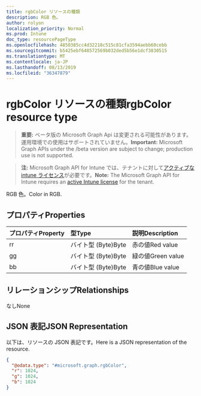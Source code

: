 ```yaml
---
title: rgbColor リソースの種類
description: RGB 色。
author: rolyon
localization_priority: Normal
ms.prod: Intune
doc_type: resourcePageType
ms.openlocfilehash: 4850385cc4d32218c515c81cfa3594aebb60cebb
ms.sourcegitcommit: b5425ebf648572569b032ded5b56e1dcf3830515
ms.translationtype: MT
ms.contentlocale: ja-JP
ms.lasthandoff: 08/13/2019
ms.locfileid: "36347879"
---
```

# <a name="rgbcolor-resource-type"></a><span data-ttu-id="fa0a4-103">rgbColor リソースの種類</span><span class="sxs-lookup"><span data-stu-id="fa0a4-103">rgbColor resource type</span></span>

> <span data-ttu-id="fa0a4-104">**重要:** ベータ版の Microsoft Graph Api は変更される可能性があります。運用環境での使用はサポートされていません。</span><span class="sxs-lookup"><span data-stu-id="fa0a4-104">**Important:** Microsoft Graph APIs under the /beta version are subject to change; production use is not supported.</span></span>

> <span data-ttu-id="fa0a4-105">**注:** Microsoft Graph API for Intune では、テナントに対して[アクティブな intune ライセンス](https://go.microsoft.com/fwlink/?linkid=839381)が必要です。</span><span class="sxs-lookup"><span data-stu-id="fa0a4-105">**Note:** The Microsoft Graph API for Intune requires an [active Intune license](https://go.microsoft.com/fwlink/?linkid=839381) for the tenant.</span></span>

<span data-ttu-id="fa0a4-106">RGB 色。</span><span class="sxs-lookup"><span data-stu-id="fa0a4-106">Color in RGB.</span></span>

## <a name="properties"></a><span data-ttu-id="fa0a4-107">プロパティ</span><span class="sxs-lookup"><span data-stu-id="fa0a4-107">Properties</span></span>
|<span data-ttu-id="fa0a4-108">プロパティ</span><span class="sxs-lookup"><span data-stu-id="fa0a4-108">Property</span></span>|<span data-ttu-id="fa0a4-109">型</span><span class="sxs-lookup"><span data-stu-id="fa0a4-109">Type</span></span>|<span data-ttu-id="fa0a4-110">説明</span><span class="sxs-lookup"><span data-stu-id="fa0a4-110">Description</span></span>|
|:---|:---|:---|
|<span data-ttu-id="fa0a4-111">r</span><span class="sxs-lookup"><span data-stu-id="fa0a4-111">r</span></span>|<span data-ttu-id="fa0a4-112">バイト型 (Byte)</span><span class="sxs-lookup"><span data-stu-id="fa0a4-112">Byte</span></span>|<span data-ttu-id="fa0a4-113">赤の値</span><span class="sxs-lookup"><span data-stu-id="fa0a4-113">Red value</span></span>|
|<span data-ttu-id="fa0a4-114">g</span><span class="sxs-lookup"><span data-stu-id="fa0a4-114">g</span></span>|<span data-ttu-id="fa0a4-115">バイト型 (Byte)</span><span class="sxs-lookup"><span data-stu-id="fa0a4-115">Byte</span></span>|<span data-ttu-id="fa0a4-116">緑の値</span><span class="sxs-lookup"><span data-stu-id="fa0a4-116">Green value</span></span>|
|<span data-ttu-id="fa0a4-117">b</span><span class="sxs-lookup"><span data-stu-id="fa0a4-117">b</span></span>|<span data-ttu-id="fa0a4-118">バイト型 (Byte)</span><span class="sxs-lookup"><span data-stu-id="fa0a4-118">Byte</span></span>|<span data-ttu-id="fa0a4-119">青の値</span><span class="sxs-lookup"><span data-stu-id="fa0a4-119">Blue value</span></span>|

## <a name="relationships"></a><span data-ttu-id="fa0a4-120">リレーションシップ</span><span class="sxs-lookup"><span data-stu-id="fa0a4-120">Relationships</span></span>
<span data-ttu-id="fa0a4-121">なし</span><span class="sxs-lookup"><span data-stu-id="fa0a4-121">None</span></span>

## <a name="json-representation"></a><span data-ttu-id="fa0a4-122">JSON 表記</span><span class="sxs-lookup"><span data-stu-id="fa0a4-122">JSON Representation</span></span>
<span data-ttu-id="fa0a4-123">以下は、リソースの JSON 表記です。</span><span class="sxs-lookup"><span data-stu-id="fa0a4-123">Here is a JSON representation of the resource.</span></span>
<!-- {
  "blockType": "resource",
  "@odata.type": "microsoft.graph.rgbColor"
}
-->
``` json
{
  "@odata.type": "#microsoft.graph.rgbColor",
  "r": 1024,
  "g": 1024,
  "b": 1024
}
```




